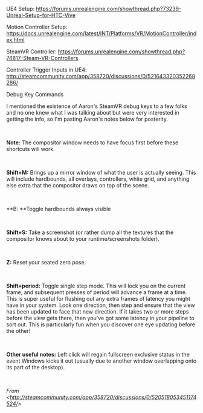 UE4 Setup: <https://forums.unrealengine.com/showthread.php?73239-Unreal-Setup-for-HTC-Vive>

Motion Controller Setup: <https://docs.unrealengine.com/latest/INT/Platforms/VR/MotionController/index.html>

SteamVR Controller: <https://forums.unrealengine.com/showthread.php?74817-Steam-VR-Controllers>

Controller Trigger Inputs in UE4: <http://steamcommunity.com/app/358720/discussions/0/521643320352268286/>

Debug Key Commands

I mentioned the existence of Aaron's SteamVR debug keys to a few folks and no one knew what I was talking about but were very interested in getting the info, so I'm pasting Aaron's notes below for posterity.

 

**Note:** The compositor window needs to have focus first before these shortcuts will work.

 

**Shift+M:** Brings up a mirror window of what the user is actually seeing. This will include hardbounds, all overlays, controllers, white grid, and anything else extra that the compositor draws on top of the scene.

 

**B: **Toggle hardbounds always visible

 

**Shift+S:** Take a screenshot (or rather dump all the textures that the compositor knows about to your runtime/screenshots folder).

 

**Z:** Reset your seated zero pose.

 

**Shift+period:** Toggle single step mode. This will lock you on the current frame, and subsequent presses of period will advance a frame at a time. This is super useful for flushing out any extra frames of latency you might have in your system. Look one direction, then step and ensure that the view has been updated to face that new direction. If it takes two or more steps before the view gets there, then you've got some latency in your pipeline to sort out. This is particularly fun when you discover one eye updating before the other!

 

**Other useful notes:** Left click will regain fullscreen exclusive status in the event Windows kicks it out (usually due to another window overlapping onto its part of the desktop).

 

*From &lt;<http://steamcommunity.com/app/358720/discussions/0/520518053451174524/>&gt;*
